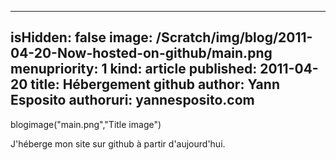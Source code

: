 -----
isHidden:       false
image: /Scratch/img/blog/2011-04-20-Now-hosted-on-github/main.png
menupriority:   1
kind:           article
published: 2011-04-20
title: Hébergement github
author: Yann Esposito
authoruri: yannesposito.com
-----
blogimage("main.png","Title image")

J'héberge mon site sur github à partir d'aujourd'hui.
